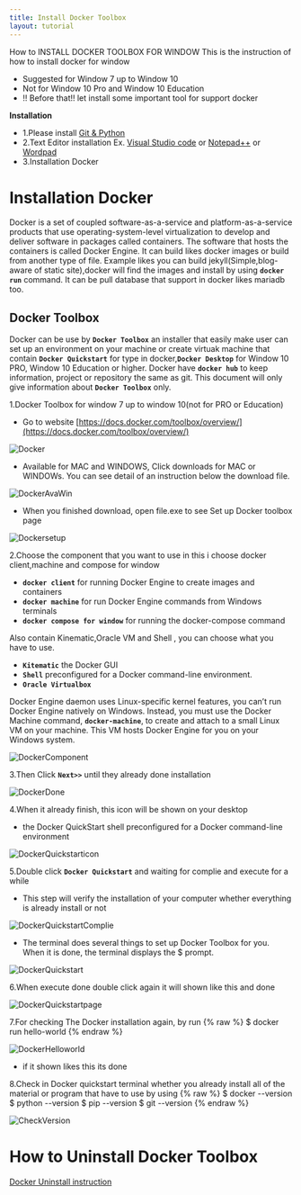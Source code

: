 ```yaml
---
title: Install Docker Toolbox
layout: tutorial
---
```


How to INSTALL DOCKER TOOLBOX FOR WINDOW
This is the instruction of how to install docker for window 
- Suggested for Window 7 up to Window 10
- Not for Window 10 Pro and Window 10 Education
- !! Before that!! let install some important tool for support docker

**Installation**
- 1.Please install [Git & Python](/installs/Gitpython.html)
- 2.Text Editor installation Ex. [Visual Studio code](https://code.visualstudio.com/) or [Notepad++](https://notepad-plus-plus.org/download/v7.7.1.html) or [Wordpad](https://microsoft_wordpad.en.downloadastro.com/)
- 3.Installation Docker

# Installation Docker 

Docker is a set of coupled software-as-a-service and platform-as-a-service products that use operating-system-level virtualization to develop and deliver software in packages called containers. The software that hosts the containers is called Docker Engine. It can build likes docker images or build from another type of file. Example likes you can build jekyll(Simple,blog-aware of static site),docker will find the images and install by using **`docker run`** command. It can be pull database that support in docker likes mariadb too. 

## Docker Toolbox

Docker can be use by **`Docker Toolbox`** an installer that easily make user can set up an environment on your machine or create virtuak machine that contain **`Docker Quickstart`** for type in docker,**`Docker Desktop`** for Window 10 PRO, Window 10 Education or higher. Docker have **`docker hub`** to keep information, project or repository the same as git. This document will only give information about **`Docker Toolbox`** only.

1.Docker Toolbox for window 7 up to window 10(not for PRO or Education)

- Go to website [https://docs.docker.com/toolbox/overview/](https://docs.docker.com/toolbox/overview/)

![Docker](/assets/docker1st.jpg)

- Available for MAC and WINDOWS, Click downloads for MAC or WINDOWs. You can see detail of an instruction below the download file.

![DockerAvaWin](/assets/docker2nd.jpg)

- When you finished download, open file.exe to see Set up Docker toolbox page

![Dockersetup](/assets/docker3rd.jpg)

2.Choose the component that you want to use in this i choose docker client,machine and compose for window
- **`docker client`** for running Docker Engine to create images and containers
- **`docker machine`** for run Docker Engine commands from Windows terminals
- **`docker compose for window`** for running the docker-compose command

Also contain Kinematic,Oracle VM and Shell , you can choose what you have to use.

- **`Kitematic`** the Docker GUI
- **`Shell`** preconfigured for a Docker command-line environment.
- **`Oracle Virtualbox`**
 
Docker Engine daemon uses Linux-specific kernel features, you can’t run Docker Engine natively on Windows. Instead, you must use the Docker Machine command, **`docker-machine`**, to create and attach to a small Linux VM on your machine. This VM hosts Docker Engine for you on your Windows system.

![DockerComponent](/assets/docker4th.jpg)

3.Then Click **`Next>>`** until they already done installation

![DockerDone](/assets/docker5th.jpg)

4.When it already finish, this icon will be shown on your desktop
- the Docker QuickStart shell preconfigured for a Docker command-line environment

![DockerQuickstarticon](/assets/docker6th.jpg)

5.Double click **`Docker Quickstart`** and waiting for complie and execute for a while
- This step will verify the installation of your computer whether everything is already install or not

![DockerQuickstartComplie](/assets/docker7th.jpg)

- The terminal does several things to set up Docker Toolbox for you. When it is done, the terminal displays the $ prompt.

![DockerQuickstart](/assets/docker8th.jpg)

6.When execute done double click again it will shown like this and done

![DockerQuickstartpage](/assets/docker9th.jpg)

7.For checking The Docker installation again, by run
    {% raw %}
    $ docker run hello-world
    {% endraw %}

![DockerHelloworld](/assets/docker10th.jpg)

- if it shown likes this its done

8.Check in Docker quickstart terminal whether you already install all of the material or program that have to use by using
    {% raw %}
    $ docker --version
    $ python --version
    $ pip --version
    $ git --version
    {% endraw %}

![CheckVersion](/assets/docker11th.jpg)

# How to Uninstall Docker Toolbox
[Docker Uninstall instruction](https://docs.docker.com/toolbox/toolbox_install_windows/)


